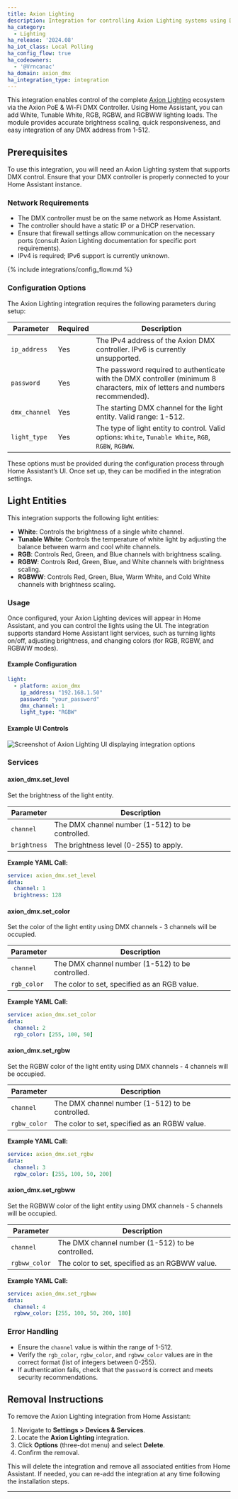 ```yaml
---
title: Axion Lighting
description: Integration for controlling Axion Lighting systems using DMX protocol.
ha_category:
  - Lighting
ha_release: '2024.08'
ha_iot_class: Local Polling
ha_config_flow: true
ha_codeowners:
  - '@Vrncanac'
ha_domain: axion_dmx
ha_integration_type: integration
---
```


This integration enables control of the complete [Axion Lighting](https://axionlighting.com/) ecosystem via the Axion PoE & Wi-Fi DMX Controller. Using Home Assistant, you can add White, Tunable White, RGB, RGBW, and RGBWW lighting loads. The module provides accurate brightness scaling, quick responsiveness, and easy integration of any DMX address from 1-512.

## Prerequisites

To use this integration, you will need an Axion Lighting system that supports DMX control. Ensure that your DMX controller is properly connected to your Home Assistant instance.

### Network Requirements

- The DMX controller must be on the same network as Home Assistant.
- The controller should have a static IP or a DHCP reservation.
- Ensure that firewall settings allow communication on the necessary ports (consult Axion Lighting documentation for specific port requirements).
- IPv4 is required; IPv6 support is currently unknown.

{% include integrations/config_flow.md %}

### Configuration Options

The Axion Lighting integration requires the following parameters during setup:

| Parameter      | Required | Description |
|--------------|----------|-------------|
| `ip_address` |  Yes  | The IPv4 address of the Axion DMX controller. IPv6 is currently unsupported. |
| `password`   |  Yes  | The password required to authenticate with the DMX controller (minimum 8 characters, mix of letters and numbers recommended). |
| `dmx_channel` |  Yes  | The starting DMX channel for the light entity. Valid range: 1-512. |
| `light_type` |  Yes  | The type of light entity to control. Valid options: `White`, `Tunable White`, `RGB`, `RGBW`, `RGBWW`. |

These options must be provided during the configuration process through Home Assistant’s UI. Once set up, they can be modified in the integration settings.

## Light Entities

This integration supports the following light entities:

- **White**: Controls the brightness of a single white channel.
- **Tunable White**: Controls the temperature of white light by adjusting the balance between warm and cool white channels.
- **RGB**: Controls Red, Green, and Blue channels with brightness scaling.
- **RGBW**: Controls Red, Green, Blue, and White channels with brightness scaling.
- **RGBWW**: Controls Red, Green, Blue, Warm White, and Cold White channels with brightness scaling.

### Usage

Once configured, your Axion Lighting devices will appear in Home Assistant, and you can control the lights using the UI. The integration supports standard Home Assistant light services, such as turning lights on/off, adjusting brightness, and changing colors (for RGB, RGBW, and RGBWW modes).

#### Example Configuration

```yaml
light:
  - platform: axion_dmx
    ip_address: "192.168.1.50"
    password: "your_password"
    dmx_channel: 1
    light_type: "RGBW"
```

#### Example UI Controls

<p class='img'>
  <img src='/images/screenshots/Axion_lighting_localUI.png' alt='Screenshot of Axion Lighting UI displaying integration options' />
</p>

### Services

#### axion_dmx.set_level

Set the brightness of the light entity.

| Parameter    | Description |
|-------------|-------------|
| `channel`   | The DMX channel number (1-512) to be controlled. |
| `brightness` | The brightness level (0-255) to apply. |

**Example YAML Call:**

```yaml
service: axion_dmx.set_level
data:
  channel: 1
  brightness: 128
```

#### axion_dmx.set_color

Set the color of the light entity using DMX channels - 3 channels will be occupied.

| Parameter    | Description |
|-------------|-------------|
| `channel`   | The DMX channel number (1-512) to be controlled. |
| `rgb_color` | The color to set, specified as an RGB value. |

**Example YAML Call:**

```yaml
service: axion_dmx.set_color
data:
  channel: 2
  rgb_color: [255, 100, 50]
```

#### axion_dmx.set_rgbw

Set the RGBW color of the light entity using DMX channels - 4 channels will be occupied.

| Parameter    | Description |
|-------------|-------------|
| `channel`   | The DMX channel number (1-512) to be controlled. |
| `rgbw_color` | The color to set, specified as an RGBW value. |

**Example YAML Call:**

```yaml
service: axion_dmx.set_rgbw
data:
  channel: 3
  rgbw_color: [255, 100, 50, 200]
```

#### axion_dmx.set_rgbww

Set the RGBWW color of the light entity using DMX channels - 5 channels will be occupied.

| Parameter    | Description |
|-------------|-------------|
| `channel`   | The DMX channel number (1-512) to be controlled. |
| `rgbww_color` | The color to set, specified as an RGBWW value. |

**Example YAML Call:**

```yaml
service: axion_dmx.set_rgbww
data:
  channel: 4
  rgbww_color: [255, 100, 50, 200, 180]
```

### Error Handling

- Ensure the `channel` value is within the range of 1-512.
- Verify the `rgb_color`, `rgbw_color`, and `rgbww_color` values are in the correct format (list of integers between 0-255).
- If authentication fails, check that the `password` is correct and meets security recommendations.

## Removal Instructions

To remove the Axion Lighting integration from Home Assistant:

1. Navigate to **Settings > Devices & Services**.
2. Locate the **Axion Lighting** integration.
3. Click **Options** (three-dot menu) and select **Delete**.
4. Confirm the removal.

This will delete the integration and remove all associated entities from Home Assistant. If needed, you can re-add the integration at any time following the installation steps.

---
